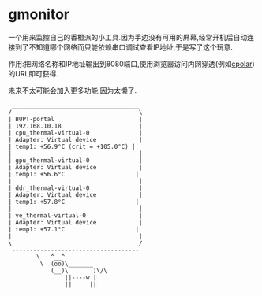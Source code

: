 # gmonitor

一个用来监控自己的香橙派的小工具.因为手边没有可用的屏幕,经常开机后自动连接到了不知道哪个网络而只能依赖串口调试查看IP地址,于是写了这个玩意.

作用:把网络名称和IP地址输出到8080端口,使用浏览器访问内网穿透(例如[cpolar](https://www.cpolar.com/))的URL即可获得.

未来不太可能会加入更多功能,因为太懒了.

```
 ____________________________________
/                                    \
| BUPT-portal                        |
| 192.168.10.18                      |
| cpu_thermal-virtual-0              |
| Adapter: Virtual device            |
| temp1: +56.9°C (crit = +105.0°C) |
|                                    |
| gpu_thermal-virtual-0              |
| Adapter: Virtual device            |
| temp1: +56.6°C                    |
|                                    |
| ddr_thermal-virtual-0              |
| Adapter: Virtual device            |
| temp1: +57.8°C                    |
|                                    |
| ve_thermal-virtual-0               |
| Adapter: Virtual device            |
| temp1: +57.1°C                    |
|                                    |
\                                    /
 ------------------------------------
        \   ^__^
         \  (oo)\_______
            (__)\       )\/\
                ||----w |
                ||     ||

```
